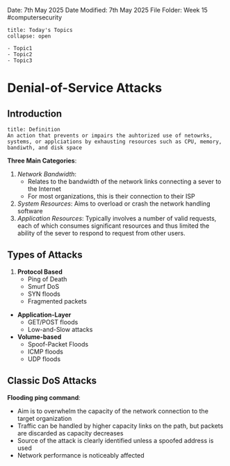 Date: 7th May 2025
Date Modified: 7th May 2025
File Folder: Week 15
#computersecurity

```ad-abstract
title: Today's Topics
collapse: open

- Topic1
- Topic2
- Topic3

```

# Denial-of-Service Attacks

## Introduction

```ad-summary
title: Definition
An action that prevents or impairs the auhtorized use of netowrks, systems, or applciations by exhausting resources such as CPU, memory, bandiwth, and disk space
```

**Three Main Categories**:
1. *Network Bandwidth*:
	- Relates to the bandwidth of the network links connecting a sever to the Internet
	- For most organizations, this is their connection to their ISP
2. *System Resources*: Aims to overload or crash the network handling software
3. *Application Resources*: Typically involves a number of valid requests, each of which consumes significant resources and thus limited the ability of the sever to respond to request from other users.

## Types of Attacks

1. **Protocol Based**
	- Ping of Death
	- Smurf DoS
	- SYN floods
	- Fragmented packets
- **Application-Layer**
	- GET/POST floods
	- Low-and-Slow attacks
- **Volume-based**
	- Spoof-Packet Floods
	- ICMP floods
	- UDP floods

## Classic DoS Attacks

**Flooding ping command**:
- Aim is to overwhelm the capacity of the network connection to the target organization
- Traffic can be handled by higher capacity links on the path, but packets are discarded as capacity decreases
- Source of the attack is clearly identified unless a spoofed address is used
- Network performance is noticeably affected

